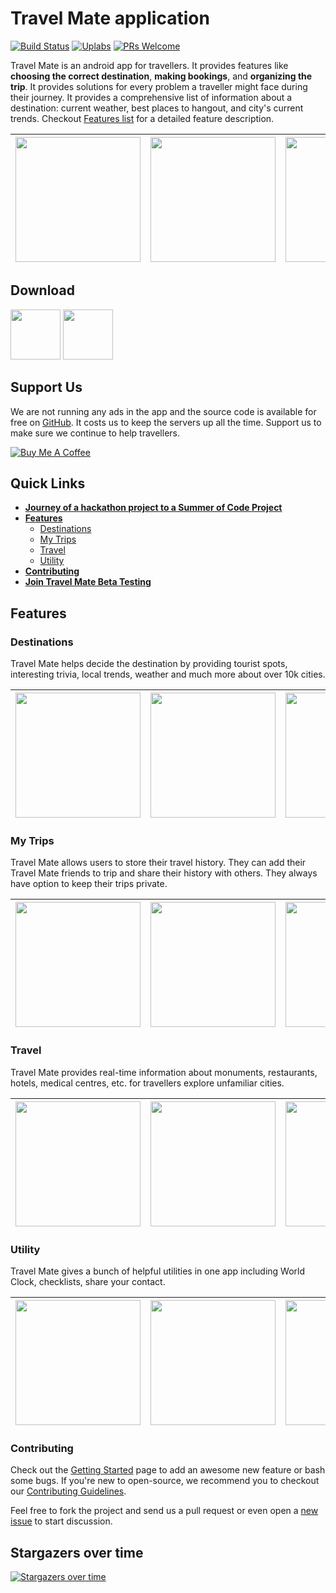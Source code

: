 # Travel Mate application

[![Build Status](https://travis-ci.org/project-travel-mate/Travel-Mate.svg?branch=master)](https://travis-ci.org/project-travel-mate/Travel-Mate) [![Uplabs](https://img.shields.io/badge/Uplabs-PhotoEditor-orange.svg)](https://www.uplabs.com/posts/travel-mate) [![PRs Welcome](https://img.shields.io/badge/PRs-welcome-brightgreen.svg?style=flat-square)](http://makeapullrequest.com)

Travel Mate is an android app for travellers. It provides features like **choosing the correct destination**, **making bookings**, and **organizing the trip**. It provides solutions for every problem a traveller might face during their journey. It provides a comprehensive list of information about a destination: current weather, best places to hangout, and city's current trends. Checkout [Features list](#features) for a detailed feature description.

| <img src="https://raw.githubusercontent.com/project-travel-mate/Travel-Mate/master/.github/screenshots/all_cities.png" width="200px"> | <img src="https://raw.githubusercontent.com/project-travel-mate/Travel-Mate/master/.github/screenshots/one_city.png" width="200px"> | <img src="https://raw.githubusercontent.com/project-travel-mate/Travel-Mate/master/.github/screenshots/city_here.png" width="200px"> |
| - | - | - |

## Download

[<img src="https://play.google.com/intl/en_us/badges/images/generic/en-play-badge.png" height="80">](https://play.google.com/store/apps/details?id=io.github.project_travel_mate)
[<img src="https://f-droid.org/badge/get-it-on.png" height="80">](https://f-droid.org/packages/io.github.project_travel_mate/)

## Support Us
We are not running any ads in the app and the source code is available for free on [GitHub](https://github.com/project-travel-mate). It costs us to keep the servers up all the time. Support us to make sure we continue to help travellers.

<a href="https://www.buymeacoffee.com/qITGMWB" target="_blank"><img src="https://www.buymeacoffee.com/assets/img/custom_images/orange_img.png" alt="Buy Me A Coffee" style="height: auto !important;width: auto !important;" ></a>

## Quick Links
+ **[Journey of a hackathon project to a Summer of Code Project](https://medium.com/@prabhakar267/6a1b8c1d5e3e)**
+ **[Features](#features)**
  + [Destinations](#destinations)
  + [My Trips](#my-trips)
  + [Travel](#travel)
  + [Utility](#utility)
+ **[Contributing](#contributing)**
+ **[Join Travel Mate Beta Testing](https://play.google.com/apps/testing/io.github.project_travel_mate)**

## Features
### Destinations
Travel Mate helps decide the destination by providing tourist spots, interesting trivia, local trends, weather and much more about over 10k cities.

| <img src="https://raw.githubusercontent.com/project-travel-mate/Travel-Mate/master/.github/screenshots/one_city.png" width="200px"> | <img src="https://raw.githubusercontent.com/project-travel-mate/Travel-Mate/master/.github/screenshots/trend.png" width="200px"> | <img src="https://raw.githubusercontent.com/project-travel-mate/Travel-Mate/master/.github/screenshots/fact.png" width="200px"> |
| - | - | - |

### My Trips
Travel Mate allows users to store their travel history. They can add their Travel Mate friends to trip and share their history with others. They always have option to keep their trips private.

| <img src="https://raw.githubusercontent.com/project-travel-mate/Travel-Mate/master/.github/screenshots/travel.png" width="200px"> | <img src="https://raw.githubusercontent.com/project-travel-mate/Travel-Mate/master/.github/screenshots/shopping.png" width="200px"> | <img src="https://raw.githubusercontent.com/project-travel-mate/Travel-Mate/master/.github/screenshots/mytrip_info.png" width="200px"> |
| - | - | - |

### Travel
Travel Mate provides real-time information about monuments, restaurants, hotels, medical centres, etc. for travellers explore unfamiliar cities.

| <img src="https://raw.githubusercontent.com/project-travel-mate/Travel-Mate/master/.github/screenshots/hotel_book.png" width="200px"> | <img src="https://raw.githubusercontent.com/project-travel-mate/Travel-Mate/master/.github/screenshots/trips.png" width="200px"> | <img src="https://raw.githubusercontent.com/project-travel-mate/Travel-Mate/master/.github/screenshots/here.png" width="200px"> |
| - | - | - |

### Utility
Travel Mate gives a bunch of helpful utilities in one app including World Clock, checklists, share your contact.

| <img src="https://raw.githubusercontent.com/project-travel-mate/Travel-Mate/master/.github/screenshots/world_clock.jpeg" width="200px"> | <img src="https://raw.githubusercontent.com/project-travel-mate/Travel-Mate/master/.github/screenshots/share_my_contact.png" width="200px"> | <img src="https://raw.githubusercontent.com/project-travel-mate/Travel-Mate/master/.github/screenshots/checklist.png" width="200px"> |
| - | - | - |

### Contributing
Check out the [Getting Started](GETTING_STARTED.md) page to add an awesome new feature or bash some bugs. If you're new to open-source, we recommend you to checkout our [Contributing Guidelines](CONTRIBUTING.md). 

Feel free to fork the project and send us a pull request or even open a [new issue](https://github.com/project-travel-mate/Travel-Mate/issues/new) to start discussion. 


## Stargazers over time

[![Stargazers over time](https://starchart.cc/project-travel-mate/Travel-Mate.svg)](https://starchart.cc/project-travel-mate/Travel-Mate)
